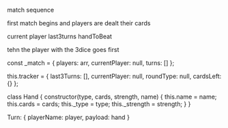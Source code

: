 match sequence

first match begins and players are dealt their cards

current player
last3turns
handToBeat



tehn the player with the 3dice goes first

const _match = {
      players: arr,
      currentPlayer: null,
      turns: []
    };

this.tracker = {
      last3Turns: [],
      currentPlayer: null,
      roundType: null,
      cardsLeft: {}
    };

class Hand {
  constructor(type, cards, strength, name) {
    this.name = name;
    this.cards = cards;
    this._type = type;
    this._strength = strength;
  }
}

Turn:
{
  playerName: player,
  payload: hand
}
